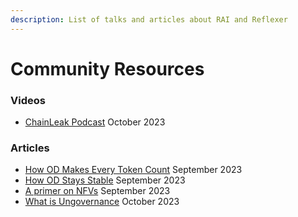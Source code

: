 ```yaml
---
description: List of talks and articles about RAI and Reflexer
---
```


# Community Resources

### Videos

* [ChainLeak Podcast](https://youtube.com/watch?v=AFZYf-Z_r0E) October 2023

### Articles 

* [How OD Makes Every Token Count](https://mirror.xyz/0x8a81CEeb0a12998616F1aB932cDbc941F0d539E9/Eu51D-5NlJQNSQwOc4twxOT8H_kCoPEJrV_UQrSw6wY) September 2023
* [How OD Stays Stable](https://mirror.xyz/0x8a81CEeb0a12998616F1aB932cDbc941F0d539E9/bpgJSu4JIMS3HYspKahU9CK3o6KwgYk7f-e7kVfrPbE) September 2023
* [A primer on NFVs](https://mirror.xyz/0x8a81CEeb0a12998616F1aB932cDbc941F0d539E9/eHkUevK2ssPvwOTweAQBTO5nWxVN_io0FJ8AOPFW7H8) September 2023
* [What is Ungovernance](https://mirror.xyz/0x8a81CEeb0a12998616F1aB932cDbc941F0d539E9/hOuSqMOx6rtkLV5pY1KcM4B0k_7UmEDRnE8D91N6jLA) October 2023




